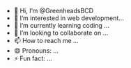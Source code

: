 - 👋 Hi, I’m @GreenheadsBCD
- 👀 I’m interested in web development...
- 🌱 I’m currently learning coding ...
- 💞️ I’m looking to collaborate on ...
- 📫 How to reach me ...
- 😄 Pronouns: ...
- ⚡ Fun fact: ...

<!---
GreenheadsBCD/GreenheadsBCD is a ✨ special ✨ repository because its `README.md` (this file) appears on your GitHub profile.
You can click the Preview link to take a look at your changes.
--->
